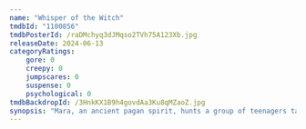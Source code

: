 ```yaml
---
name: "Whisper of the Witch"
tmdbId: "1100856"
tmdbPosterId: /raDMchyq3dJMqso2TVh75A123Xb.jpg
releaseDate: 2024-06-13
categoryRatings:
    gore: 0
    creepy: 0
    jumpscares: 0
    suspense: 0
    psychological: 0
tmdbBackdropId: /3HnkKX1B9h4govdAa3Ku8qMZaoZ.jpg
synopsis: "Mara, an ancient pagan spirit, hunts a group of teenagers taking their body parts to be reborn. A disillusioned and desperate investigator has to face his deepest fears to save the teenagers."
---
```

